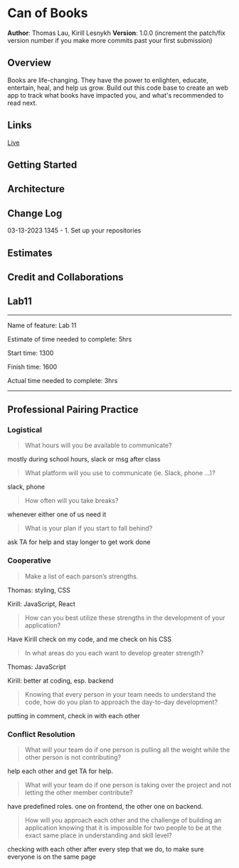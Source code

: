 # Can of Books

**Author**: Thomas Lau, Kirill Lesnykh
**Version**: 1.0.0 (increment the patch/fix version number if you make more commits past your first submission)

## Overview

Books are life-changing. They have the power to enlighten, educate, entertain, heal, and help us grow. Build out this code base to create an web app to track what books have impacted you, and what's recommended to read next.

## Links

[Live](https://booksbooks.netlify.app/)

## Getting Started
<!-- What are the steps that a user must take in order to build this app on their own machine and get it running? -->

## Architecture
<!-- Provide a detailed description of the application design. What technologies (languages, libraries, etc) you're using, and any other relevant design information. -->

## Change Log
<!-- Use this area to document the iterative changes made to your application as each feature is successfully implemented. Use time stamps. Here's an example:

01-01-2001 4:59pm - Application now has a fully-functional express server, with a GET route for the location resource. -->

03-13-2023 1345 - 1. Set up your repositories

## Estimates
<!-- See below -->

## Credit and Collaborations
<!-- Give credit (and a link) to other people or resources that helped you build this application. -->

## Lab11

-----
Name of feature: Lab 11

Estimate of time needed to complete: 5hrs  

Start time: 1300  

Finish time: 1600  

Actual time needed to complete: 3hrs  

-----

## Professional Pairing Practice

### Logistical

> What hours will you be available to communicate?

mostly during school hours, slack or msg after class

> What platform will you use to communicate (ie. Slack, phone …)?

slack, phone

> How often will you take breaks?

whenever either one of us need it

> What is your plan if you start to fall behind?

ask TA for help and stay longer to get work done

### Cooperative

> Make a list of each parson’s strengths.

Thomas: styling, CSS

Kirill: JavaScript, React

> How can you best utilize these strengths in the development of your application?

Have Kirill check on my code, and me check on his CSS

> In what areas do you each want to develop greater strength?

Thomas: JavaScript

Kirill: better at coding, esp. backend

> Knowing that every person in your team needs to understand the code, how do you plan to approach the day-to-day development?

putting in comment, check in with each other

### Conflict Resolution

> What will your team do if one person is pulling all the weight while the other person is not contributing?

help each other and get TA for help.

> What will your team do if one person is taking over the project and not letting the other member contribute?

have predefined roles. one on frontend, the other one on backend.

> How will you approach each other and the challenge of building an application knowing that it is impossible for two people to be at the exact same place in understanding and skill level?

checking with each other after every step that we do, to make sure everyone is on the same page
